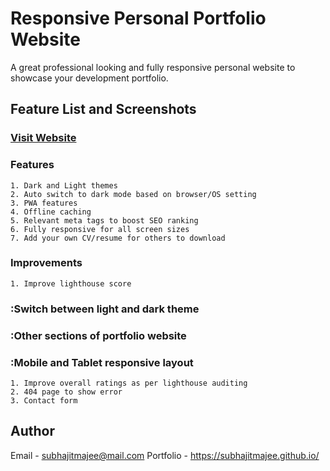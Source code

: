 # Responsive Personal Portfolio Website 
A great professional looking and fully responsive personal website to showcase your development portfolio.

## Feature List and Screenshots
### [Visit Website](https://subhajitmajee.github.io/)

### Features
```
1. Dark and Light themes
2. Auto switch to dark mode based on browser/OS setting
3. PWA features
4. Offline caching
5. Relevant meta tags to boost SEO ranking
6. Fully responsive for all screen sizes
7. Add your own CV/resume for others to download
```

### Improvements
```
1. Improve lighthouse score
```

### :Switch between light and dark theme

### :Other sections of portfolio website

### :Mobile and Tablet responsive layout

```
1. Improve overall ratings as per lighthouse auditing
2. 404 page to show error
3. Contact form
```

## Author

Email - subhajitmajee@mail.com
Portfolio - https://subhajitmajee.github.io/

